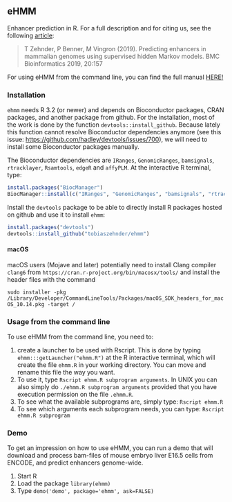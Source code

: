 ## eHMM

Enhancer prediction in R. For a full description and for citing us, see the following [article](https://doi.org/10.1186/s12859-019-2708-6):

> T Zehnder, P Benner, M Vingron (2019). Predicting enhancers in mammalian genomes using supervised hidden Markov models. BMC Bioinformatics 2019, 20:157

For using eHMM from the command line, you can find the full manual [HERE!](http://htmlpreview.github.io/?https://github.com/tobiaszehnder/ehmm/blob/master/inst/manual.html)


### Installation

`ehmm` needs R 3.2 (or newer) and depends on Bioconductor packages, CRAN packages, and another package from github. 
For the installation, most of the work is done by the function `devtools::install_github`. Because lately this function cannot resolve Bioconductor dependencies anymore (see this issue: https://github.com/hadley/devtools/issues/700), we will need to install some Bioconductor packages manually.

The Bioconductor dependencies are `IRanges`, `GenomicRanges`, `bamsignals`, `rtracklayer`, `Rsamtools`, `edgeR` and `affyPLM`. At the interactive R terminal, type:

```R
install.packages("BiocManager")
BiocManager::install(c("IRanges", "GenomicRanges", "bamsignals", "rtracklayer", "Rsamtools", "edgeR", "affyPLM"))
```

Install the `devtools` package to be able to directly install R packages hosted on github and use it to install `ehmm`:
```R
install.packages("devtools")
devtools::install_github("tobiaszehnder/ehmm")
```

#### macOS
macOS users (Mojave and later) potentially need to install Clang compiler `clang6` from `https://cran.r-project.org/bin/macosx/tools/`
and install the header files with the command

`sudo installer -pkg /Library/Developer/CommandLineTools/Packages/macOS_SDK_headers_for_macOS_10.14.pkg -target /`

### Usage from the command line

To use eHMM from the command line, you need to:

1. create a launcher to be used with Rscript. This is done
by typing `ehmm:::getLauncher("ehmm.R")` at the R interactive 
terminal, which will create the file `ehmm.R` in your working directory. 
You can move and rename this file the way you want. 
2. To use it, type `Rscript ehmm.R subprogram arguments`.
In UNIX you can also simply do `./ehmm.R subprogram arguments` provided that
you have execution permission on the file `.ehmm.R`. 
3. To see what the available subprograms are, simply type: 
`Rscript ehmm.R` 
4. To see which arguments each subprogram needs, you can type: 
`Rscript ehmm.R subprogram`


### Demo

To get an impression on how to use eHMM, you can run a demo that will download and process bam-files of mouse embryo liver E16.5 cells from ENCODE, and predict enhancers genome-wide.

1. Start R
2. Load the package `library(ehmm)`
3. Type `demo('demo', package='ehmm', ask=FALSE)`
